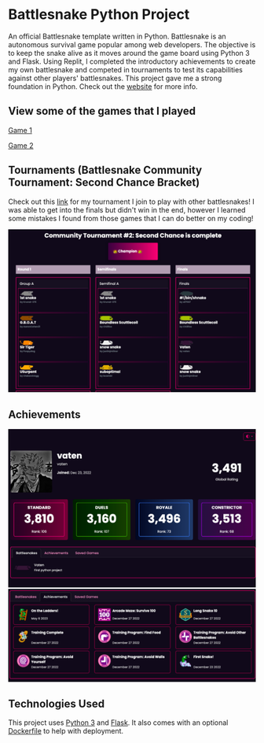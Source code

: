 # Battlesnake Python Project

An official Battlesnake template written in Python. Battlesnake is an autonomous survival game popular among web developers. The objective is to keep the snake alive as it moves around the game board using Python 3 and Flask. Using Replit, I completed the introductory achievements to create my own battlesnake and competed in tournaments to test its capabilities against other players' battlesnakes. This project gave me a strong foundation in Python. Check out the [website](https://play.battlesnake.com) for more info.

## View some of the games that I played

[Game 1](https://play.battlesnake.com/game/0a9f4c4b-20f9-4a37-96e0-65503ae1146c?turn=0)

[Game 2](https://play.battlesnake.com/game/533599aa-3f8f-4ac4-a5f2-f1df2d5dcfa5?turn=0)

## Tournaments (Battlesnake Community Tournament: Second Chance Bracket)

Check out this [link](https://www.youtube.com/watch?v=6T-pkF3ImsE&ab_channel=coreyja) for my tournament I join to play with other battlesnakes! I was able to get into the finals but didn't win in the end, however I learned some mistakes I found from those games that I can do better on my coding!

![Tournament](Battlesnake_Tournament.png)

## Achievements

![My profile](Battlesnake_profile.png)
![Achievements](Battlesnake_Achievements.png)

## Technologies Used

This project uses [Python 3](https://www.python.org/) and [Flask](https://flask.palletsprojects.com/). It also comes with an optional [Dockerfile](https://docs.docker.com/engine/reference/builder/) to help with deployment.
